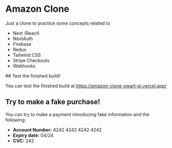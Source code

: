 # Amazon Clone

Just a clone to practice some concepts related to

- Next (React)
- NextAuth
- Firebase
- Redux
- Tailwind CSS
- Stripe Checkouts
- Webhooks

## Test the finished build!

You can test the finished build at https://amazon-clone-swart-pi.vercel.app/

## Try to make a fake purchase!

You can try to make a payment introducing fake information and the following:

- **Account Number:** 4242 4242 4242 4242
- **Expiry date:** 04/24
- **CVC:** 242
